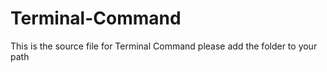 # Terminal-Command
This is the source file for Terminal Command
please add the folder to your path 

